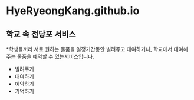 # HyeRyeongKang.github.io
## 학교 속 전당포 서비스
*학생들끼리 서로 원하는 물품을 일정기간동안 빌려주고 대여하거나, 학교에서 대여해주는 물품을 예약할 수 있는서비스입니다.
- 빌려주기
- 대여하기
- 예약하기
- 기억하기
